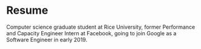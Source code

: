 # Resume

Computer science graduate student at Rice University, former Performance and Capacity Engineer Intern at Facebook, going to join Google as a Software Engineer in early 2019.
